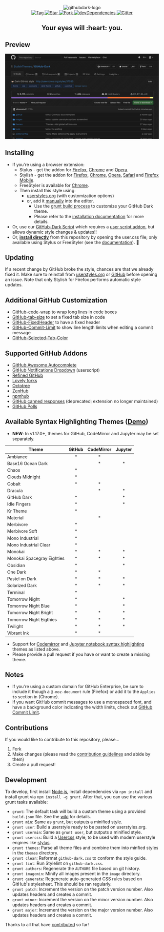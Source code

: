 <p align="center">
  <img alt="githubdark-logo" src="https://rawgit.com/StylishThemes/logos/master/github.dark/githubdark-mini.svg" width="580">
  <br>
  <a href="https://github.com/StylishThemes/GitHub-Dark/tags">
    <img src="https://img.shields.io/github/tag/StylishThemes/GitHub-Dark.svg?label=tag" alt="Tag">
  </a>
  <a href="https://github.com/StylishThemes/GitHub-Dark/stargazers">
    <img src="http://github-svg-buttons.herokuapp.com/star.svg?user=StylishThemes&repo=GitHub-Dark&style=flat&background=007ec6" alt="Star">
  </a>
  <a href="http://github.com/StylishThemes/GitHub-Dark/fork">
    <img src="http://github-svg-buttons.herokuapp.com/fork.svg?user=StylishThemes&repo=GitHub-Dark&style=flat&background=007ec6" alt="Fork">
  </a>
  <a href="https://david-dm.org/StylishThemes/GitHub-Dark?type=dev">
    <img src="https://img.shields.io/david/dev/StylishThemes/GitHub-Dark.svg?label=%20devDependencies%20" alt="devDependencies">
  </a>
  <a href="https://gitter.im/StylishThemes/GitHub-Dark">
    <img src="https://img.shields.io/gitter/room/StylishThemes/Github-Dark.js.svg?maxAge=2592000" alt="Gitter">
  </a>
</p>
<h2 align="center">Your eyes will&nbsp;:heart:&nbsp;you.</h2>

## Preview
![](./images/screenshots/after_blue.png)

## Installing

* If you're using a browser extension:
  * Stylus - get the addon for [Firefox](https://addons.mozilla.org/en-US/firefox/addon/styl-us/), [Chrome](https://chrome.google.com/webstore/detail/stylus/clngdbkpkpeebahjckkjfobafhncgmne) and [Opera](https://addons.opera.com/en-gb/extensions/details/stylus/).
  * Stylish - get the addon for [Firefox](https://addons.mozilla.org/en-US/firefox/addon/2108/), [Chrome](https://chrome.google.com/extensions/detail/fjnbnpbmkenffdnngjfgmeleoegfcffe), [Opera](https://addons.opera.com/en/extensions/details/stylish/), [Safari](http://sobolev.us/stylish/) and [Firefox Mobile](https://addons.mozilla.org/en-US/firefox/addon/2108/).
  * FreeStyler is available for [Chrome](https://chrome.google.com/webstore/detail/freestyler/hihigldmabkodfpehkgdemjklmaebmca).<br>
  * Then install this style using:
    * [userstyles.org](http://userstyles.org/styles/37035) (with customization options)
    * or, add it [manually](https://raw.githubusercontent.com/StylishThemes/GitHub-Dark/master/github-dark.css) into the editor.
      * Use the [grunt build process](https://github.com/StylishThemes/GitHub-Dark/wiki/Build) to customize your GitHub Dark theme.
      * Please refer to the [installation documentation](https://github.com/StylishThemes/GitHub-Dark/wiki/Install) for more details.
* Or, use our [GitHub-Dark Script](https://github.com/StylishThemes/GitHub-Dark-Script) which requires a [user script addon](https://github.com/StylishThemes/GitHub-Dark-Script/wiki/Install), but allows dynamic style changes & updates:bangbang:
* Or, **[install directly](https://github.com/StylishThemes/GitHub-Dark/raw/master/github-dark.user.css)** from this repository by opening the user.css file; only available using Stylus or FreeStyler (see the [documentation](https://github.com/openstyles/stylus/wiki/Usercss)). :tada:

## Updating

If a recent change by GitHub broke the style, chances are that we already fixed it. Make sure to reinstall from [userstyles.org](https://userstyles.org/styles/37035/github-dark) or [GitHub](https://raw.githubusercontent.com/StylishThemes/GitHub-Dark/master/github-dark.css) before opening an issue. Note that only Stylish for Firefox performs automatic style updates.

## Additional GitHub Customization

* [GitHub-code-wrap](https://github.com/StylishThemes/GitHub-code-wrap) to wrap long lines in code boxes
* [GitHub-tab-size](https://github.com/StylishThemes/GitHub-tab-size) to set a fixed tab size in code
* [GitHub-FixedHeader](https://github.com/StylishThemes/GitHub-FixedHeader) to have a fixed header
* [GitHub-Commit-Limit](https://github.com/StylishThemes/GitHub-Commit-Limit) to show line length limits when editing a commit message
* [GitHub-Selected-Tab-Color](https://github.com/StylishThemes/GitHub-Selected-Tab-Color)

## Supported GitHub Addons

* [GitHub Awesome Autocomplete](https://github.com/algolia/github-awesome-autocomplete)
* [GitHub Notifications Dropdown](https://openuserjs.org/scripts/joeytwiddle/Github_Notifications_Dropdown) (userscript)
* [Refined GitHub](https://github.com/sindresorhus/refined-github)
* [Lovely forks](https://github.com/musically-ut/lovely-forks#lovely-forks)
* [Octotree](https://github.com/buunguyen/octotree/#octotree)
* [ZenHub](https://www.zenhub.io/)
* [npmhub](https://github.com/npmhub/npmhub)
* [GitHub canned responses](https://github.com/notwaldorf/github-canned-responses#how-to-get-it) (deprecated; extension no longer maintained)
* [GitHub Polls](https://github.com/tj/gh-polls)

## Available Syntax Highlighting Themes ([Demo](https://stylishthemes.github.io/GitHub-Dark/))

* **NEW**: In v1.17.0+, themes for GitHub, CodeMirror and Jupyter may be set separately.

| Theme                      | GitHub | CodeMirror | Jupyter  |
|----------------------------|:------:|:----------:|:--------:|
| Ambiance                   |   *    |     *      |          |
| Base16 Ocean Dark          |        |     *      |     *    |
| Chaos                      |   *    |            |          |
| Clouds Midnight            |   *    |            |          |
| Cobalt                     |   *    |     *      |          |
| Dracula                    |        |     *      |     *    |
| GitHub Dark                |   *    |            |     *    |
| Idle Fingers               |   *    |            |     *    |
| Kr Theme                   |   *    |            |          |
| Material                   |        |     *      |          |
| Merbivore                  |   *    |            |          |
| Merbivore Soft             |   *    |            |          |
| Mono Industrial            |   *    |            |          |
| Mono Industrial Clear      |   *    |            |          |
| Monokai                    |   *    |     *      |     *    |
| Monokai Spacegray Eighties |   *    |     *      |     *    |
| Obsidian                   |   *    |            |     *    |
| One Dark                   |   *    |     *      |          |
| Pastel on Dark             |   *    |     *      |     *    |
| Solarized Dark             |   *    |     *      |     *    |
| Terminal                   |   *    |            |          |
| Tomorrow Night             |   *    |            |     *    |
| Tomorrow Night Blue        |   *    |            |     *    |
| Tomorrow Night Bright      |   *    |     *      |     *    |
| Tomorrow Night Eigthies    |   *    |     *      |     *    |
| Twilight                   |   *    |     *      |     *    |
| Vibrant Ink                |   *    |     *      |          |

* Support for [Codemirror](https://codemirror.net/demo/theme.html) and [Jupyter notebook syntax highlighting](https://github.com/sujitpal/statlearning-notebooks/blob/master/src/chapter2.ipynb) themes as listed above.
* Please provide a pull request if you have or want to create a missing theme.

## Notes

* If you're using a custom domain for GitHub Enterprise, be sure to include it though a `@-moz-document` rule (Firefox) or add it to the `Applies to` section in (Chrome).
* If you want GitHub commit messages to use a monospaced font, and have a background color indicating the width limits, check out [GitHub Commit Limit](https://github.com/StylishThemes/GitHub-Commit-Limit).

## Contributions

If you would like to contribute to this repository, please...

1. Fork
2. Make changes (please read the [contribution guidelines](./.github/CONTRIBUTING.md) and abide by them)
3. Create a pull request!

## Development

To develop, first install [Node.js](https://nodejs.org), install dependencies via `npm install` and install grunt via `npm install -g grunt`. After that, you can use the various grunt tasks available:

- `grunt`: The default task will build a custom theme using a provided `build.json` file. See the [wiki](https://github.com/StylishThemes/GitHub-Dark/wiki/Build) for details.
- `grunt min`: Same as `grunt`, but outputs a minified style.
- `grunt user`: Build a userstyle ready to be pasted on userstyles.org.
- `grunt usermin`: Same as `grunt user`, but outputs a minified style.
- `grunt usercss`: Build a [Usercss](https://github.com/openstyles/stylus/wiki/Usercss) style, to be used with modern userstyle engines like [stylus](https://github.com/stylus/stylus).
- `grunt themes`: Parse all theme files and combine them into minfied styles in the `themes` directory.
- `grunt clean`: Reformat `github-dark.css` to conform the style guide.
- `grunt lint`: Run Stylelint on `github-dark.css`.
- `grunt authors`: Regenerate the `AUTHORS` file based on git history.
- `grunt imagemin`: Minify all images present in the `image` directory.
- `grunt generate`: Regenerate auto-generated CSS rules based on GitHub's stylesheet. This should be ran regularly.
- `grunt patch`: Increment the version on the patch version number. Also updates headers and creates a commit.
- `grunt minor`: Increment the version on the minor version number. Also updates headers and creates a commit.
- `grunt major`: Increment the version on the major version number. Also updates headers and creates a commit.

Thanks to all that have [contributed](./AUTHORS) so far!
